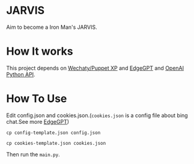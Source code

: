# JARVIS
Aim to become a Iron Man's JARVIS.
# How It works
This project depends on [Wechaty/Puppet XP](https://github.com/wechaty/puppet-xp) and [EdgeGPT](https://github.com/acheong08/EdgeGPT) and [OpenAI Python API](https://platform.openai.com/).


# How To Use
Edit config.json and cookies.json.(`cookies.json` is a config file about bing chat.See more [EdgeGPT](https://github.com/acheong08/EdgeGPT))

```
cp config-template.json config.json

cp cookies-template.json cookies.json
```

Then run the `main.py`.